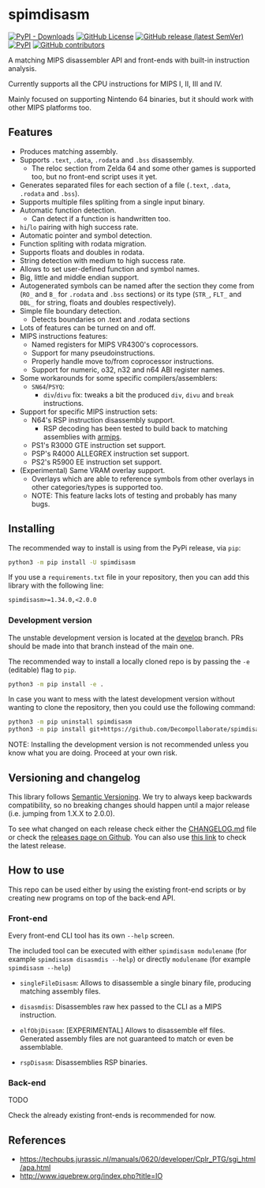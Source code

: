 # spimdisasm

[![PyPI - Downloads](https://img.shields.io/pypi/dm/spimdisasm)](https://pypi.org/project/spimdisasm/)
[![GitHub License](https://img.shields.io/github/license/Decompollaborate/spimdisasm)](https://github.com/Decompollaborate/spimdisasm/releases/latest)
[![GitHub release (latest SemVer)](https://img.shields.io/github/v/release/Decompollaborate/spimdisasm)](https://github.com/Decompollaborate/spimdisasm/releases/latest)
[![PyPI](https://img.shields.io/pypi/v/spimdisasm)](https://pypi.org/project/spimdisasm/)
[![GitHub contributors](https://img.shields.io/github/contributors/Decompollaborate/spimdisasm?logo=purple)](https://github.com/Decompollaborate/spimdisasm/graphs/contributors)

A matching MIPS disassembler API and front-ends with built-in instruction analysis.

Currently supports all the CPU instructions for MIPS I, II, III and IV.

Mainly focused on supporting Nintendo 64 binaries, but it should work with other
MIPS platforms too.

## Features

- Produces matching assembly.
- Supports `.text`, `.data`, `.rodata` and `.bss` disassembly.
  - The reloc section from Zelda 64 and some other games is supported too, but
    no front-end script uses it yet.
- Generates separated files for each section of a file (`.text`, `.data`,
  `.rodata` and `.bss`).
- Supports multiple files spliting from a single input binary.
- Automatic function detection.
  - Can detect if a function is handwritten too.
- `hi`/`lo` pairing with high success rate.
- Automatic pointer and symbol detection.
- Function spliting with rodata migration.
- Supports floats and doubles in rodata.
- String detection with medium to high success rate.
- Allows to set user-defined function and symbol names.
- Big, little and middle endian support.
- Autogenerated symbols can be named after the section they come from (`RO_` and
  `B_` for `.rodata` and `.bss` sections) or its type (`STR_`, `FLT_` and `DBL_`
  for string, floats and doubles respectively).
- Simple file boundary detection.
  - Detects boundaries on .text and .rodata sections
- Lots of features can be turned on and off.
- MIPS instructions features:
  - Named registers for MIPS VR4300's coprocessors.
  - Support for many pseudoinstructions.
  - Properly handle move to/from coprocessor instructions.
  - Support for numeric, o32, n32 and n64 ABI register names.
- Some workarounds for some specific compilers/assemblers:
  - `SN64`/`PSYQ`:
    - `div`/`divu` fix: tweaks a bit the produced `div`, `divu` and `break` instructions.
- Support for specific MIPS instruction sets:
  - N64's RSP instruction disassembly support.
    - RSP decoding has been tested to build back to matching assemblies with
      [armips](https://github.com/Kingcom/armips/).
  - PS1's R3000 GTE instruction set support.
  - PSP's R4000 ALLEGREX instruction set support.
  - PS2's R5900 EE instruction set support.
- (Experimental) Same VRAM overlay support.
  - Overlays which are able to reference symbols from other overlays in other
    categories/types is supported too.
  - NOTE: This feature lacks lots of testing and probably has many bugs.

## Installing

The recommended way to install is using from the PyPi release, via `pip`:

```bash
python3 -m pip install -U spimdisasm
```

If you use a `requirements.txt` file in your repository, then you can add
this library with the following line:

```txt
spimdisasm>=1.34.0,<2.0.0
```

### Development version

The unstable development version is located at the [develop](https://github.com/Decompollaborate/spimdisasm/tree/develop)
branch. PRs should be made into that branch instead of the main one.

The recommended way to install a locally cloned repo is by passing the `-e`
(editable) flag to `pip`.

```bash
python3 -m pip install -e .
```

In case you want to mess with the latest development version without wanting to
clone the repository, then you could use the following command:

```bash
python3 -m pip uninstall spimdisasm
python3 -m pip install git+https://github.com/Decompollaborate/spimdisasm.git@develop
```

NOTE: Installing the development version is not recommended unless you know what
you are doing. Proceed at your own risk.

## Versioning and changelog

This library follows [Semantic Versioning](https://semver.org/spec/v2.0.0.html).
We try to always keep backwards compatibility, so no breaking changes should
happen until a major release (i.e. jumping from 1.X.X to 2.0.0).

To see what changed on each release check either the [CHANGELOG.md](CHANGELOG.md)
file or check the [releases page on Github](https://github.com/Decompollaborate/spimdisasm/releases).
You can also use [this link](https://github.com/Decompollaborate/spimdisasm/releases/latest)
to check the latest release.

## How to use

This repo can be used either by using the existing front-end scripts or by
creating new programs on top of the back-end API.

### Front-end

Every front-end CLI tool has its own `--help` screen.

The included tool can be executed with either `spimdisasm modulename` (for
example `spimdisasm disasmdis --help`) or directly `modulename` (for example
`spimdisasm --help`)

- `singleFileDisasm`: Allows to disassemble a single binary file, producing
  matching assembly files.

- `disasmdis`: Disassembles raw hex passed to the CLI as a MIPS instruction.

- `elfObjDisasm`: \[EXPERIMENTAL\] Allows to disassemble elf files. Generated
  assembly files are not guaranteed to match or even be assemblable.

- `rspDisasm`: Disassemblies RSP binaries.

### Back-end

TODO

Check the already existing front-ends is recommended for now.

## References

- <https://techpubs.jurassic.nl/manuals/0620/developer/Cplr_PTG/sgi_html/apa.html>
- <http://www.iquebrew.org/index.php?title=IO>
